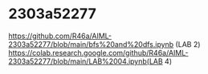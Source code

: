 # 2303a52277
https://github.com/R46a/AIML-2303a52277/blob/main/bfs%20and%20dfs.ipynb (LAB 2)
https://colab.research.google.com/github/R46a/AIML-2303a52277/blob/main/LAB%2004.ipynb(LAB 4)

